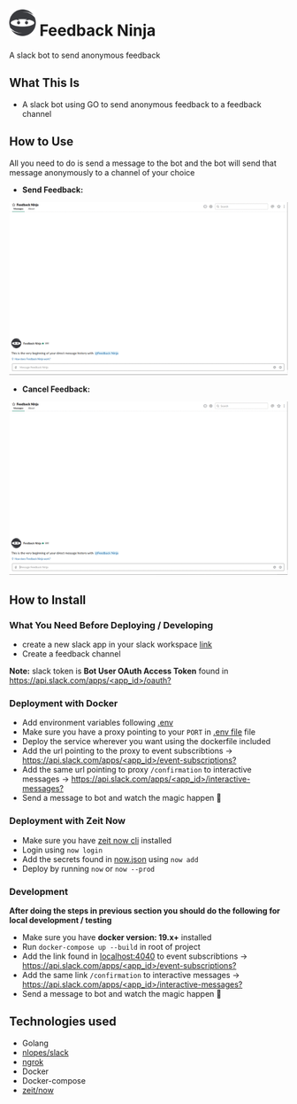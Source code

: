 # <img src="./avatar.png" width="48"> Feedback Ninja
A slack bot to send anonymous feedback

## What This Is
- A slack bot using GO to send anonymous feedback to a feedback channel

## How to Use
All you need to do is send a message to the bot and the bot will send that message anonymously to a channel of your choice

- **Send Feedback:**

![help](./gifs/send-feedback.gif)

- **Cancel Feedback:**

![help](./gifs/cancel-feedback.gif)
## How to Install
### What You Need Before Deploying / Developing
- create a new slack app in your slack workspace [link](https://api.slack.com/apps)
- Create a feedback channel

**Note:**  slack token is **Bot User OAuth Access Token** found in [https://api.slack.com/apps/<app_id>/oauth?](https://api.slack.com/apps/<app_id>/oauth?)

### Deployment with Docker
- Add environment variables following [.env](.env.docker.sample)
- Make sure you have a proxy pointing to your `PORT` in [.env file](.env.docker.sample) file
- Deploy the service wherever you want using the dockerfile included
- Add the url pointing to the proxy to event subscribtions -> [https://api.slack.com/apps/<app_id>/event-subscriptions?](https://api.slack.com/apps/<app_id>/event-subscriptions?)
- Add the same url pointing to proxy `/confirmation` to interactive messages -> [https://api.slack.com/apps/<app_id>/interactive-messages?](https://api.slack.com/apps/<app_id>/interactive-messages?)
- Send a message to bot and watch the magic happen 🎩

### Deployment with Zeit Now
- Make sure you have [zeit now cli](https://github.com/zeit/now) installed
- Login using `now login`
- Add the secrets found in [now.json](now.json) using `now add`
- Deploy by running `now` or `now --prod`

### Development
**After doing the steps in previous section you should do the following for local development / testing**
- Make sure you have **docker version: 19.x+** installed
- Run `docker-compose up --build` in root of project
- Add the link found in [localhost:4040](http://localhost:4040) to event subscribtions -> [https://api.slack.com/apps/<app_id>/event-subscriptions?](https://api.slack.com/apps/<app_id>/event-subscriptions?)
- Add the same link `/confirmation` to interactive messages -> [https://api.slack.com/apps/<app_id>/interactive-messages?](https://api.slack.com/apps/<app_id>/interactive-messages?)
- Send a message to bot and watch the magic happen 🎩

## Technologies used
- Golang
- [nlopes/slack](https://github.com/nlopes/slack)
- [ngrok](https://ngrok.com/)
- Docker
- Docker-compose
- [zeit/now](https://github.com/zeit/now)